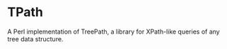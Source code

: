 TPath
=====

A Perl implementation of TreePath, a library for XPath-like queries of any tree data structure.